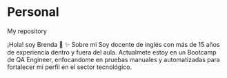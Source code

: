# Personal
My repository

¡Hola! soy Brenda 🙌
✨ Sobre mi
Soy docente de inglés con más de 15 años de experiencia dentro y fuera del aula. Actualmete estoy en un Bootcamp de QA Engineer, enfocandome en pruebas manuales y automatizadas para fortalecer mi perfil en el sector tecnológico.


